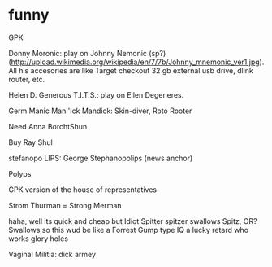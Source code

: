 funny
=====

GPK

Donny Moronic: play on Johnny Nemonic (sp?) (http://upload.wikimedia.org/wikipedia/en/7/7b/Johnny_mnemonic_ver1.jpg).  All his accesories are like Target checkout
32 gb external usb drive, dlink router, etc.

Helen D. Generous T.I.T.S.: play on Ellen Degeneres.

Germ Manic Man 'Ick Mandick: Skin-diver, Roto Rooter

Need Anna BorchtShun

Buy Ray Shul

stefanopo LIPS: George Stephanopolips (news anchor)

Polyps



GPK version of the house of representatives

Strom Thurman = Strong Merman

haha, well its quick and cheap but Idiot Spitter
spitzer swallows
Spitz, OR? Swallows
so this wud be like a Forrest Gump type IQ
a lucky retard
who works glory holes

Vaginal Militia: dick armey


